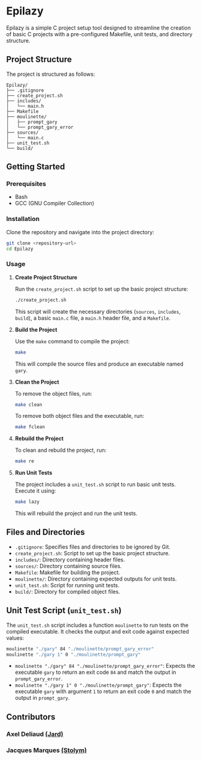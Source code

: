 # Epilazy

Epilazy is a simple C project setup tool designed to streamline the creation of basic C projects with a pre-configured Makefile, unit tests, and directory structure.

## Project Structure

The project is structured as follows:

```
Epilazy/
├── .gitignore
├── create_project.sh
├── includes/
│   └── main.h
├── Makefile
├── moulinette/
│   ├── prompt_gary
│   └── prompt_gary_error
├── sources/
│   └── main.c
├── unit_test.sh
└── build/
```

## Getting Started

### Prerequisites

- Bash
- GCC (GNU Compiler Collection)

### Installation

Clone the repository and navigate into the project directory:

```sh
git clone <repository-url>
cd Epilazy
```

### Usage

1. **Create Project Structure**

   Run the `create_project.sh` script to set up the basic project structure:

   ```sh
   ./create_project.sh
   ```

   This script will create the necessary directories (`sources`, `includes`, `build`), a basic `main.c` file, a `main.h` header file, and a `Makefile`.

2. **Build the Project**

   Use the `make` command to compile the project:

   ```sh
   make
   ```

   This will compile the source files and produce an executable named `gary`.

3. **Clean the Project**

   To remove the object files, run:

   ```sh
   make clean
   ```

   To remove both object files and the executable, run:

   ```sh
   make fclean
   ```

4. **Rebuild the Project**

   To clean and rebuild the project, run:

   ```sh
   make re
   ```

5. **Run Unit Tests**

   The project includes a `unit_test.sh` script to run basic unit tests. Execute it using:

   ```sh
   make lazy
   ```

   This will rebuild the project and run the unit tests.

## Files and Directories

- `.gitignore`: Specifies files and directories to be ignored by Git.
- `create_project.sh`: Script to set up the basic project structure.
- `includes/`: Directory containing header files.
- `sources/`: Directory containing source files.
- `Makefile`: Makefile for building the project.
- `moulinette/`: Directory containing expected outputs for unit tests.
- `unit_test.sh`: Script for running unit tests.
- `build/`: Directory for compiled object files.

## Unit Test Script (`unit_test.sh`)

The `unit_test.sh` script includes a function `moulinette` to run tests on the compiled executable. It checks the output and exit code against expected values:

```sh
moulinette "./gary" 84 "./moulinette/prompt_gary_error"
moulinette "./gary 1" 0 "./moulinette/prompt_gary"
```

- `moulinette "./gary" 84 "./moulinette/prompt_gary_error"`: Expects the executable `gary` to return an exit code `84` and match the output in `prompt_gary_error`.
- `moulinette "./gary 1" 0 "./moulinette/prompt_gary"`: Expects the executable `gary` with argument `1` to return an exit code `0` and match the output in `prompt_gary`.

## Contributors

### Axel Deliaud [(Jard)](https://github.com/axeldld)
### Jacques Marques [(Stolym)](https://github.com/Stolym)